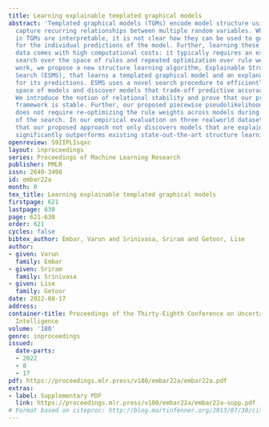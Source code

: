 ```yaml
---
title: Learning explainable templated graphical models
abstract: 'Templated graphical models (TGMs) encode model structure using rules that
  capture recurring relationships between multiple random variables. While the rules
  in TGMs are interpretable, it is not clear how they can be used to generate explanations
  for the individual predictions of the model. Further, learning these rules from
  data comes with high computational costs: it typically requires an expensive combinatorial
  search over the space of rules and repeated optimization over rule weights. In this
  work, we propose a new structure learning algorithm, Explainable Structured Model
  Search (ESMS), that learns a templated graphical model and an explanation framework
  for its predictions. ESMS uses a novel search procedure to efficiently search the
  space of models and discover models that trade-off predictive accuracy and explainability.
  We introduce the notion of relational stability and prove that our proposed explanation
  framework is stable. Further, our proposed piecewise pseudolikelihood (PPLL) objective
  does not require re-optimizing the rule weights across models during each iteration
  of the search. In our empirical evaluation on three realworld datasets, we show
  that our proposed approach not only discovers models that are explainable, but also
  significantly outperforms existing state-out-the-art structure learning approaches.'
openreview: S9IIPLIsqxc
layout: inproceedings
series: Proceedings of Machine Learning Research
publisher: PMLR
issn: 2640-3498
id: embar22a
month: 0
tex_title: Learning explainable templated graphical models
firstpage: 621
lastpage: 630
page: 621-630
order: 621
cycles: false
bibtex_author: Embar, Varun and Srinivasa, Sriram and Getoor, Lise
author:
- given: Varun
  family: Embar
- given: Sriram
  family: Srinivasa
- given: Lise
  family: Getoor
date: 2022-08-17
address:
container-title: Proceedings of the Thirty-Eighth Conference on Uncertainty in Artificial
  Intelligence
volume: '180'
genre: inproceedings
issued:
  date-parts:
  - 2022
  - 8
  - 17
pdf: https://proceedings.mlr.press/v180/embar22a/embar22a.pdf
extras:
- label: Supplementary PDF
  link: https://proceedings.mlr.press/v180/embar22a/embar22a-supp.pdf
# Format based on citeproc: http://blog.martinfenner.org/2013/07/30/citeproc-yaml-for-bibliographies/
---
```

